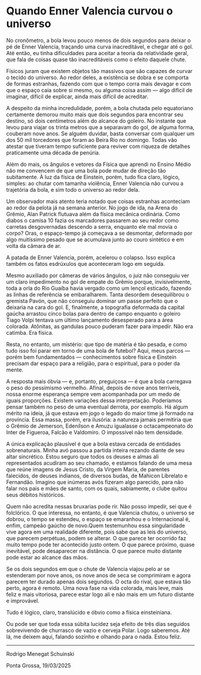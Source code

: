 # Quando Enner Valencia curvou o universo

No cronômetro, a bola levou pouco menos de dois segundos para deixar o pé de Enner Valencia, traçando uma curva inacreditável, e chegar até o gol. Até então, eu tinha dificuldades para aceitar a teoria da relatividade geral, que fala de coisas quase tão inacreditáveis como o efeito daquele chute.

Físicos juram que existem objetos tão massivos que são capazes de curvar o tecido do universo. Ao redor deles, a existência se dobra e se comporta de formas estranhas, fazendo com que o tempo corra mais devagar e com que o espaço caia sobre si mesmo, ou alguma coisa assim — algo difícil de imaginar, difícil de explicar, ainda mais difícil de acreditar.

A despeito da minha incredulidade, porém, a bola chutada pelo equatoriano certamente  demorou muito mais que dois segundos para encontrar seu destino, só dois centímetros além do alcance do goleiro. No instante que levou para viajar os trinta metros que a separavam do gol, de alguma forma, couberam nove anos. Se alguém duvidar, basta conversar com qualquer um dos 50 mil torcedores que foram ao Beira Rio no domingo. Todas vão atestar que tiveram tempo suficiente para reviver com riqueza de detalhes praticamente uma década de penúria. 

Além do mais, os ângulos e vetores da Física que aprendi no Ensino Médio não me convencem de que uma bola pode mudar de direção tão subitamente. À luz da física de Einstein, porém, tudo fica claro, lógico, simples: ao chutar com tamanha violência, Enner Valencia não curvou a trajetória da bola, e sim todo o universo ao redor dela. 

Um observador mais atento teria notado que coisas estranhas aconteciam ao redor da pelota já na semana anterior. No jogo de ida, na Arena do Grêmio, Alan Patrick flutuava além da física mecânica ordinária. Como diabos o camisa 10 fazia os marcadores passarem ao seu redor como carretas desgovernadas descendo a serra, enquanto ele mal movia o corpo? Oras, o espaço-tempo já começava a se desmontar, deformado por algo muitíssimo pesado que se acumulava junto ao couro sintético e em volta da câmara de ar. 

A patada de Enner Valencia, porém, acelerou o colapso. Isso explica também os fatos esdrúxulos que aconteceram logo em seguida. 

Mesmo auxiliado por câmeras de vários ângulos, o juiz não conseguiu ver um claro impedimento no gol de empate do Grêmio porque, invisivelmente, toda a orla do Rio Guaíba havia vergado como um lençol esticado, fazendo as linhas de referência se embaralharem. Tanta desordem desequilibrou o gremista Pavón, que não conseguiu dominar um passe perfeito que o deixaria na cara do gol. E, finalmente, a topografia deformada da capital gaúcha arrastou cinco bolas para dentro de campo enquanto o goleiro Tiago Volpi tentava um último lançamento desesperado para a área colorada. Atônitas, as gandulas pouco puderam fazer para impedir. Não era catimba. Era física.

Resta, no entanto, um mistério: que tipo de matéria é tão pesada, e como tudo isso foi parar em torno de uma bola de futebol? Aqui, meus parcos — porém bem fundamentados — conhecimentos sobre física e Einstein precisam dar espaço para a religião, para o espiritual, para o poder da mente. 

A resposta mais óbvia — e, portanto, preguiçosa — é que a bola carregava o peso do pessimismo vermelho. Afinal, depois de nove anos terríveis, nossa enorme esperança sempre vem acompanhada por um medo de iguais proporções. Existem variações dessa interpretação. Poderíamos pensar também no peso de uma eventual derrota, por exemplo. Há algum mérito na ideia, já que estava em jogo o legado do maior time já formado na província. Essa massa, porém, era ilusória: a natureza jamais permitiria que o Grêmio de Jemerson, Edenílson e Amuzu igualasse o octacampeonato do Inter de Figueroa, Falcão e Valdomiro. O impossível não tem densidade.

A única explicação plausível é que a bola estava cercada de entidades sobrenaturais. Minha avó passou a partida inteira rezando diante de seu altar sincrético. Estou seguro que todos os deuses e almas ali representados acudiram ao seu chamado, e estamos falando de uma mesa que reúne imagens de Jesus Cristo, da Virgem Maria, de parentes falecidos, de deuses indianos, de diversos budas, de Mahicon Librelato e Fernandão. Imagino que inúmeras avós fizeram algo parecido, para não falar nos pais e mães de santo, com os quais, sabiamente, o clube quitou seus débitos históricos. 

Quem não acredita nessas bruxarias pode rir. Não posso impedir, sei que é folclórico. O que interessa, no entanto, é que Valencia chutou, o universo se dobrou, o tempo se estendeu, o espaço se emaranhou e o Internacional é, enfim, campeão gaúcho de novo.Quem testemunhou essa singularidade vive agora em uma realidade diferente, pois sabe que as leis do universo, que parecem perpétuas, podem se alterar. O que parece ter ocorrido faz muito tempo pode ter acontecido justo ontem.  O que parece próximo, quase inevitável, pode desaparecer na distância. O que parece muito distante pode estar ao alcance das mãos.

Se os dois segundos em que o chute de Valencia viajou pelo ar se estenderam por nove anos, os nove anos de seca se comprimiram e agora parecem ter durado apenas dois segundos. O octa do rival, que estava tão perto, agora é remoto. Uma nova fase na vida colorada, mais leve, mais feliz e mais vitoriosa, parece estar logo ali e não mais em um futuro distante e improvável. 

Tudo é lógico, claro, translúcido e óbvio como a física einsteiniana. 

Ou pode ser que toda essa súbita lucidez seja efeito de três dias seguidos sobrevivendo de churrasco de vazio e cerveja Polar. Logo saberemos. Até lá, me deixem aqui, falando sozinho e olhando para o nada. Estou feliz.

---

Rodrigo Menegat Schuinski

Ponta Grossa, 19/03/2025
